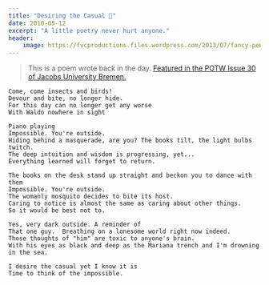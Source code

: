 ```yaml
---
title: "Desiring the Casual 🐛"
date: 2010-05-12
excerpt: "A little poetry never hurt anyone."
header:
    image: https://fvcproductions.files.wordpress.com/2013/07/fancy-pen.jpg?w=800&h=340&crop=1
---
```


> This is a poem wrote back in the day.
> [Featured in the POTW Issue 30 of Jacobs University Bremen.](https://www.scribd.com/doc/174387876/POTW-Issue-30)

```text
Come, come insects and birds!
Devour and bite, no longer hide.
For this day can no longer get any worse
With Waldo nowhere in sight

Piano playing
Impossible. You're outside.
Hiding behind a masquerade, are you? The books tilt, the light bulbs
twitch.
The deep intuition and wisdom is progressing, yet...
Everything learned will forget to return.

The books on the desk stand up straight and beckon you to dance with
them
Impossible. You're outside.
The womanly mosquito decides to bite its host.
Caring to notice is almost the same as caring about other things.
So it would be best not to.

Yes, very dark outside. A reminder of
That one guy.  Breathing on a lonesome world right now indeed.
Those thoughts of "him" are toxic to anyone's brain.
With his eyes as black and deep as the Mariana trench and I'm drowning
in the sea.

I desire the casual yet I know it is
Time to think of the impossible.
```

